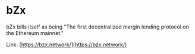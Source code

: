 # bZx

bZx bills itself as being "The first decentralized margin lending protocol on the Ethereum mainnet."

Link: [https://bzx.network/](https://bzx.network/)

